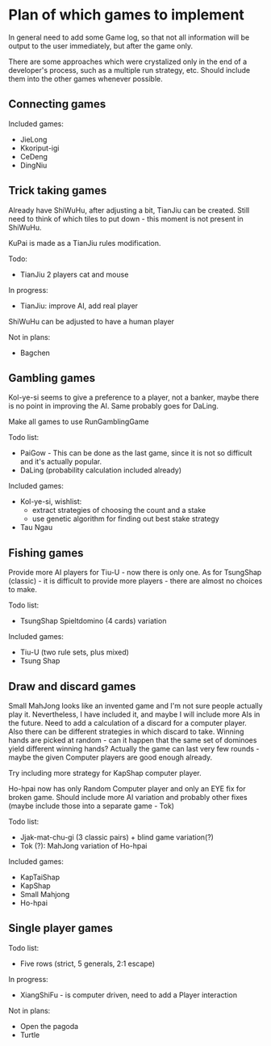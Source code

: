 # Plan of which games to implement

In general need to add some Game log, so that not all information will be output to the user immediately, but after 
the game only.

There are some approaches which were crystalized only in the end of a developer's process, such as a multiple run 
strategy, etc. 
Should include them into the other games whenever possible.

## Connecting games

Included games:

 - JieLong
 - Kkoriput-igi
 - CeDeng
 - DingNiu


## Trick taking games

Already have ShiWuHu, after adjusting a bit, TianJiu can be created. 
Still need to think of which tiles to put down - this moment is not present in ShiWuHu.

KuPai is made as a TianJiu rules modification.

Todo:

 - TianJiu 2 players cat and mouse

In progress:

 - TianJiu: improve AI, add real player
 
ShiWuHu can be adjusted to have a human player

Not in plans:

 - Bagchen

## Gambling games

Kol-ye-si seems to give a preference to a player, not a banker, maybe there is no point in improving the AI. 
Same probably goes for DaLing.

Make all games to use RunGamblingGame

Todo list:

 - PaiGow - This can be done as the last game, since it is not so difficult and it's actually popular.
 - DaLing (probability calculation included already)

Included games:
 
 - Kol-ye-si, wishlist:
     - extract strategies of choosing the count and a stake
     - use genetic algorithm for finding out best stake strategy
 - Tau Ngau

## Fishing games

Provide more AI players for Tiu-U - now there is only one.
As for TsungShap (classic) - it is difficult to provide more players - there are almost no choices to make.

Todo list:
  
 - TsungShap Spieltdomino (4 cards) variation

Included games:

 - Tiu-U (two rule sets, plus mixed)
 - Tsung Shap
 
## Draw and discard games

Small MahJong looks like an invented game and I'm not sure people actually play it.
Nevertheless, I have included it, and maybe I will include more AIs in the future.
Need to add a calculation of a discard for a computer player.
Also there can be different strategies in which discard to take.
Winning hands are picked at random - can it happen that the same set of dominoes yield different winning hands?
Actually the game can last very few rounds - maybe the given Computer players are good enough already.

Try including more strategy for KapShap computer player.

Ho-hpai now has only Random Computer player and only an EYE fix for broken game.
Should include more AI variation and probably other fixes (maybe include those into a separate game - Tok)

Todo list:

 - Jjak-mat-chu-gi (3 classic pairs) + blind game variation(?)
 - Tok (?): MahJong variation of Ho-hpai 
 
Included games:

 - KapTaiShap
 - KapShap
 - Small Mahjong
 - Ho-hpai
 
## Single player games

Todo list:

 - Five rows (strict, 5 generals, 2:1 escape)

In progress: 

 - XiangShiFu - is computer driven, need to add a Player interaction 

Not in plans:

 - Open the pagoda
 - Turtle
   